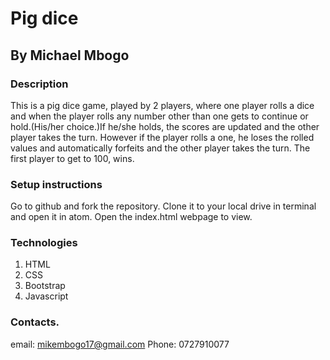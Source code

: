 # Pig dice
## By Michael Mbogo

### Description
This is a pig dice game, played by 2 players, where one player rolls a dice and when the player rolls any number other than one gets to continue or hold.(His/her choice.)If he/she holds, the scores are updated and the other player takes the turn. However if the player rolls a one, he loses the rolled values and automatically forfeits and the other player takes the turn. The first player to get to 100, wins.

### Setup instructions
Go to github and fork the repository.
Clone it to your local drive in terminal and open it in atom.
Open the index.html webpage to view.

### Technologies
1. HTML
2. CSS
3. Bootstrap
4. Javascript

### Contacts.
email: mikembogo17@gmail.com
Phone: 0727910077
